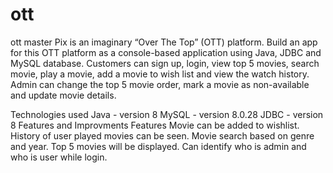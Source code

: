 # ott
ott master
Pix is an imaginary “Over The Top” (OTT) platform. Build an app for this OTT platform as a console-based application using Java, JDBC and MySQL database. Customers can sign up, login, view top 5 movies, search movie, play a movie, add a movie to wish list and view the watch history. Admin can change the top 5 movie order, mark a movie as non-available and update movie details.

Technologies used
Java - version 8
MySQL - version 8.0.28
JDBC - version 8
Features and Improvments
Features
Movie can be added to wishlist.
History of user played movies can be seen.
Movie search based on genre and year.
Top 5 movies will be displayed.
Can identify who is admin and who is user while login.
